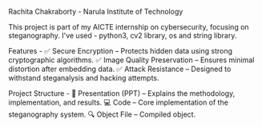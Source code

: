 Rachita Chakraborty - Narula Institute of Technology

This project is part of my AICTE internship on cybersecurity, focusing on steganography.
I've used - python3, cv2 library, os and string library.

Features -
✅ Secure Encryption – Protects hidden data using strong cryptographic algorithms.
✅ Image Quality Preservation – Ensures minimal distortion after embedding data.
✅ Attack Resistance – Designed to withstand steganalysis and hacking attempts.

Project Structure -
📄 Presentation (PPT) – Explains the methodology, implementation, and results.
💻 Code – Core implementation of the steganography system.
🔍 Object File – Compiled object.
